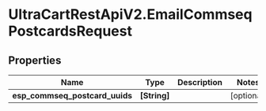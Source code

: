 # UltraCartRestApiV2.EmailCommseqPostcardsRequest

## Properties

Name | Type | Description | Notes
------------ | ------------- | ------------- | -------------
**esp_commseq_postcard_uuids** | **[String]** |  | [optional] 


